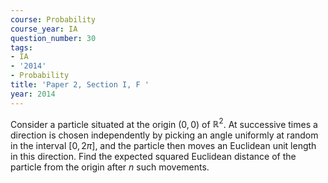 ```yaml
---
course: Probability
course_year: IA
question_number: 30
tags:
- IA
- '2014'
- Probability
title: 'Paper 2, Section I, F '
year: 2014
---
```




Consider a particle situated at the origin $(0,0)$ of $\mathbb{R}^{2}$. At successive times a direction is chosen independently by picking an angle uniformly at random in the interval $[0,2 \pi]$, and the particle then moves an Euclidean unit length in this direction. Find the expected squared Euclidean distance of the particle from the origin after $n$ such movements.